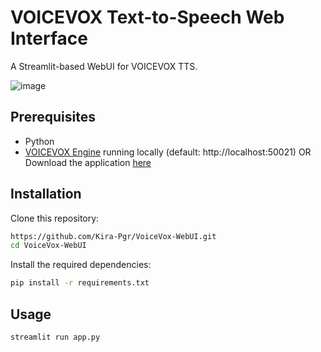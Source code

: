 # VOICEVOX Text-to-Speech Web Interface

A Streamlit-based WebUI for VOICEVOX TTS.


![image](https://github.com/user-attachments/assets/ea8b4e7b-5ad6-4af1-9fb0-8240f679eeb9)


## Prerequisites

- Python 
- [VOICEVOX Engine](https://github.com/VOICEVOX/voicevox_engine/blob/master/README.md) running locally (default: http://localhost:50021) OR Download the application [here](https://voicevox.hiroshiba.jp/)

## Installation
Clone this repository:
```bash
https://github.com/Kira-Pgr/VoiceVox-WebUI.git
cd VoiceVox-WebUI
```
Install the required dependencies:
   
```bash
pip install -r requirements.txt
```

## Usage
   
```bash
streamlit run app.py
```


